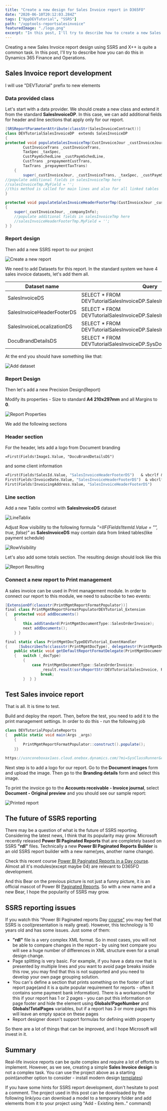 ```yaml
---
title: "Create a new design for Sales Invoice report in D365FO"
date: "2020-06-10T20:12:03.284Z"
tags: ["XppDEVTutorial", "SSRS"]
path: "/xpptools-reportsalesinvoice"
featuredImage: "./logo.png"
excerpt: "In this post, I'll try to describe how to create a new Sales Invoice report design using SSRS and X++"
---
```


Creating a new Sales Invoice report design using SSRS and X++ is quite a common task. In this post, I'll try to describe how you can do this in Dynamics 365 Finance and Operations.

## Sales Invoice report development

I will use "DEVTutorial" prefix to new elements

### Data provided class

Let's start with a data provider. We should create a new class and extend it from the standard **SalesInvoiceDP**. In this case, we can add additional fields for header and line sections that apply only for our report.

```csharp
[SRSReportParameterAttribute(classStr(SalesInvoiceContract))]
class DEVTutorialSalesInvoiceDP  extends SalesInvoiceDP
{
protected void populateSalesInvoiceTmp(CustInvoiceJour _custInvoiceJour,
        CustInvoiceTrans _custInvoiceTrans,
        TaxSpec _taxSpec,
        CustPaymSchedLine _custPaymSchedLine,
        CustTrans _prepaymentCustTrans,
        TaxTrans _prepaymentTaxTrans)
    {
        super(_custInvoiceJour, _custInvoiceTrans, _taxSpec, _custPaymSchedLine, _prepaymentCustTrans, _prepaymentTaxTrans);
//populate additional fields in salesInvoiceTmp here
//salesInvoiceTmp.MyField = '';
//this method is called for main lines and also for all linked tables
}

protected void populateSalesInvoiceHeaderFooterTmp(CustInvoiceJour _custInvoiceJour, CompanyInfo _companyInfo)
{
    super(_custInvoiceJour, _companyInfo);
    //populate additional fields in salesInvoiceTmp here
    //salesInvoiceHeaderFooterTmp.MyField = '';
} }
```

### Report design

Then add a new SSRS report to our project

![Create a new report](CreateNewReport.png)

We need to add Datasets for this report. In the standard system we have 4 sales invoice datasets, let's add them all.

| Dataset name               | Query                                                        |
| -------------------------- | ------------------------------------------------------------ |
| SalesInvoiceDS             | SELECT * FROM DEVTutorialSalesInvoiceDP.SalesInvoiceTmp      |
| SalesInvoiceHeaderFooterDS | SELECT * FROM DEVTutorialSalesInvoiceDP.SalesInvoiceHeaderFooterTmp |
| SalesInvoiceLocalizationDS | SELECT * FROM DEVTutorialSalesInvoiceDP.SalesInvoiceLocalizationTmp |
| DocuBrandDetailsDS         | SELECT * FROM DEVTutorialSalesInvoiceDP.SysDocuBrandDetailsRegular |

At the end you should have something like that:

![Add dataset](ReportDatasets.png)

### Report Design

Then let's add a new Precision Design(Report)

Modify its properties - Size to standard **A4 210x297mm** and all Margins to **0**.

![Report Properties](ReportProperties.png)

We add the following sections

### Header section

For the header, lets add a logo from Document branding

```vbscript
=First(Fields!Image1.Value, "DocuBrandDetailsDS")
```

and some client information

```vb
=First(Fields!SalesId.Value, "SalesInvoiceHeaderFooterDS")   & vbcrlf &  
First(Fields!InvoiceDate.Value, "SalesInvoiceHeaderFooterDS")  & vbcrlf &
First(Fields!InvoicingAddress.Value, "SalesInvoiceHeaderFooterDS")
```

### Line section

Add a new Tablix control with **SalesInvoiceDS** dataset

![LineTablix](LineTablix.png)

Adjust Row visibility to the following formula *"=IIF(Fields!ItemId.Value = "", true, false)"* as **SalesInvoiceDS** may contain data from linked tables(like payment schedule)

![RowVisibility](RowVisibility.png)

Let's also add some totals section. The resulting design should look like this

![Report Resulting](ReportResulting.png)

### Connect a new report to Print management

A sales invoice can be used in Print management module. In order to connect our report to this module, we need to subscribe to two events:

```csharp
[ExtensionOf(classstr(PrintMgmtReportFormatPopulator))]
final class PrintMgmtReportFormatPopulatorDEVTutorial_Extension
{   protected void addDocuments()
    {
        this.addStandard(PrintMgmtDocumentType::SalesOrderInvoice);
        next addDocuments();
    } }

final static class PrintMgmtDocTypeDEVTutorial_EventHandler
{     [SubscribesTo(classstr(PrintMgmtDocType), delegatestr(PrintMgmtDocType, getDefaultReportFormatDelegate))]
    public static void getDefaultReportFormatDelegate(PrintMgmtDocumentType _docType, EventHandlerResult _result)
    {   switch (_docType)
        {
            case PrintMgmtDocumentType::SalesOrderInvoice:
                _result.result(ssrsReportStr(DEVTutorialSalesInvoice, Report));
                break;
        }  } }
```

## Test Sales invoice report

That is all. It is time to test.

Build and deploy the report. Then, before the test, you need to add it to the print management settings. In order to do this - run the following job

```csharp
class DEVTutorialPopulateReports
{   public static void main(Args _args)
    {
        PrintMgmtReportFormatPopulator::construct().populate();
    }}

https://usnconeboxax1aos.cloud.onebox.dynamics.com/?mi=SysClassRunner&cls=DEVTutorialPopulateReports
```

Next step is to add a logo for our report. Go to the **Document images** form and upload the image. Then go to the **Branding details** form and select this image.

To print the invoice go to the **Accounts receivable - Invoice journal**, select **Document - Original preview** and you should see our sample report:

![Printed report](PrintedReport.png)

## The future of SSRS reporting

There may be a question of what is the future of SSRS reporting. Considering the latest news, I think that its popularity may grow. Microsoft recently released **Power BI Paginated Reports** that are completely based on SSRS **"rdl"** files. Technically a new **Power BI Paginated Reports Builder** is an old SSRS report builder with a new name(yes, another name change).

Check this recent course [Power BI Paginated Reports in a Day course](https://docs.microsoft.com/en-us/power-bi/learning-catalog/paginated-reports-online-course). Almost all it's modules(except maybe 04) are relevant to D365FO development.

And this Bear on the previous picture is not just a funny picture, it is an official mascot of Power BI [Paginated Reports](https://youtu.be/vu32LfckCt8?list=PL1N57mwBHtN1icIhpjQOaRL8r9G-wytpT&t=7). So with a new name and a new Bear, I hope the popularity of SSRS may grow.

## SSRS reporting issues

If you watch this  "Power BI Paginated reports Day [course"](https://docs.microsoft.com/en-us/power-bi/learning-catalog/paginated-reports-online-course) you may feel that SSRS is cool(presentation is really great). However, this technology is 10 years old and has some issues. Just some of them:

- **"rdl"** file is a very complex XML format. So in most cases, you will not be able to compare changes in the report - by using text compare you will see a huge number of differences in XML structure even for a small design change.
- Page splitting is very basic. For example, if you have a data row that is presented by multiple lines and you want to avoid page breaks inside this row, you may find that this is not supported and you need to develop your own page grouping solution.
- You can's define a section that prints something on the footer of last report page(and it is a quite popular requirement for reports - often it contains some payment bank information). There is a workaround for this if your report has 1 or 2 pages - you can put this information on page footer and hide the element using **Globals!PageNumber** and **Globals!TotalPages** variables, but if a report has 3 or more pages this will leave an empty space on these pages
- Report designer doesn't support formulas for defining width property

So there are a lot of things that can be improved, and I hope Microsoft will invest in it.

## Summary

Real-life invoice reports can be quite complex and require a lot of efforts to implement. However, as we see, creating a simple **Sales Invoice design** is not a complex task. You can use the project above as a starting point(another option to consider - install modern design [templates](https://docs.microsoft.com/en-us/dynamics365/fin-ops-core/dev-itpro/analytics/install-modern-report-design-templates#apply-the-modern-designs))

If you have some hints for SSRS report development, don't hesitate to post a comment. The project used in this post can be downloaded by the following link(you can download a model to a temporary folder and add elements from it to your project using "Add - Existing item.." command)
